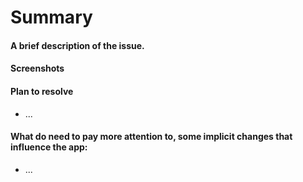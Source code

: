 # Summary

#### A brief description of the issue.

#### Screenshots

#### Plan to resolve

- ...

#### What do need to pay more attention to, some implicit changes that influence the app:

- ...

